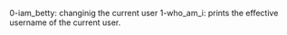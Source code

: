 0-iam_betty: changinig the current user
1-who_am_i: prints the effective username of the current user.
